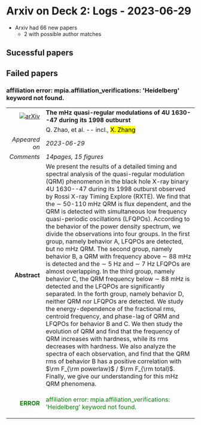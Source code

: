 # Arxiv on Deck 2: Logs - 2023-06-29

* Arxiv had 66 new papers
    * 2 with possible author matches

## Sucessful papers

## Failed papers

### affiliation error: mpia.affiliation_verifications: 'Heidelberg' keyword not found. 


|||
|---:|:---|
| [![arXiv](https://img.shields.io/badge/arXiv-arXiv:2306.15948-b31b1b.svg)](https://arxiv.org/abs/arXiv:2306.15948) | **The mHz quasi-regular modulations of 4U 1630--47 during its 1998  outburst**  |
|| Q. Zhao, et al. -- incl., <mark>X. Zhang</mark> |
|*Appeared on*| *2023-06-29*|
|*Comments*| *14pages, 15 figures*|
|**Abstract**| We present the results of a detailed timing and spectral analysis of the quasi-regular modulation (QRM) phenomenon in the black hole X-ray binary 4U 1630--47 during its 1998 outburst observed by Rossi X-ray Timing Explore (RXTE). We find that the $\sim$ 50-110 mHz QRM is flux dependent, and the QRM is detected with simultaneous low frequency quasi-periodic oscillations (LFQPOs). According to the behavior of the power density spectrum, we divide the observations into four groups. In the first group, namely behavior A, LFQPOs are detected, but no mHz QRM. The second group, namely behavior B, a QRM with frequency above $\sim$ 88 mHz is detected and the $\sim$ 5 Hz and $\sim$ 7 Hz LFQPOs are almost overlapping. In the third group, namely behavior C, the QRM frequency below $\sim$ 88 mHz is detected and the LFQPOs are significantly separated. In the forth group, namely behavior D, neither QRM nor LFQPOs are detected. We study the energy-dependence of the fractional rms, centroid frequency, and phase-lag of QRM and LFQPOs for behavior B and C. We then study the evolution of QRM and find that the frequency of QRM increases with hardness, while its rms decreases with hardness. We also analyze the spectra of each observation, and find that the QRM rms of behavior B has a positive correlation with $\rm F_{\rm powerlaw}$ / $\rm F_{\rm total}$. Finally, we give our understanding for this mHz QRM phenomena. |
|<p style="color:green"> **ERROR** </p>| <p style="color:green">affiliation error: mpia.affiliation_verifications: 'Heidelberg' keyword not found.</p> |

